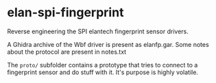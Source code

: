 # elan-spi-fingerprint

Reverse engineering the SPI elantech fingerprint sensor drivers.

A Ghidra archive of the Wbf driver is present as elanfp.gar. Some notes about the protocol are present in notes.txt

The `proto/` subfolder contains a prototype that tries to connect to a fingerprint sensor and do stuff with it. It's purpose is highly volatile.

